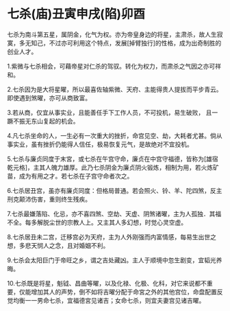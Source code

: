 # 七杀(庙)丑寅申戌(陷)卯酉

七杀为南斗第五星，属阴金，化气为权。亦为帝皇身边的将星，主肃杀，故人生寂寞，多无知己，不过亦可利用这个特点，发展[掉臂独行]的性格，成为出奇制胜的创业人才。

1.紫微与七杀相会，可藉帝星对仁杀的驾驭。转化为权力，而肃杀之气因之亦可祥和。

2.七杀因为是大将星曜，所以最喜佐轴紫微、天府、主能得贵人提拔而平步青云。即使遇到煞曜，亦可从商致富。

3.若从商，仅宜从事实业，且能善任手下工作人员，不可投机，易生破败， 且一蹶不振无东山复起的机会。

4.凡七杀坐命的人，一生必有一次重大的挫折，命宫见空、劫，大耗者尤甚。倘从事实业，虽有挫折仍能得人信任，极易恢复元气，是故绝对不宜投机。

5.七杀与廉贞同度于末宮，或七杀在午宫守命，廉贞在中宫守福德，皆称为[雄宿乾元格]，主其人魄力雄厚。此乃七杀阴金为廉贞阴火锻炼，相制为用，若火炼矿苗，成为有用之才。若七杀在子宫守命者次之。

6.七杀居丑宫，虽亦有廉贞同度：但格局普通。若会照火、铃、羊、陀四煞，反主刑克颠沛伤害，重则终生残疾。

7.七杀最嫌落陷、化忌，亦不喜四煞、空劫、天虚、阴煞诸曜，主为人孤独．其福不全。每多解脱尘世的宗教人上。又主其人多幻想，时觉心灵空虚。

8.七杀居丑未二宫，迁移宫必为天府，主为人外刚强而内富情感，每易生出世之想，多悲天悯人之念，且对婚姻不利。

9.七杀会太阳巨门于帝旺之乡，谓之吉处藏凶。主人于顺境中忽生剧变，宜韬光养晦。

10.七杀既是将星，魁钺、昌曲等曜，以及化禄、化极、化科，对它来说都不重要，仅能增加其人的声势，倒不如将吉曜分配于命宮之外的其他宫位，命盘配置反觉均衡一一男命七杀，宜福德宮见诸吉；女命七杀，则宜夫妻宫见诸吉曜。
